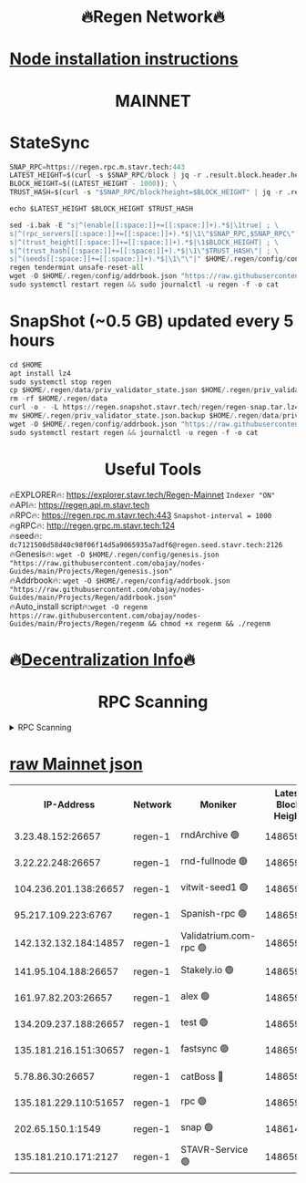 <h1 align="center"> 🔥Regen Network🔥</h1>

[Node installation instructions](https://github.com/obajay/nodes-Guides/tree/main/Projects/Regen)
=
<h1 align="center"> MAINNET</h1>

# StateSync
```python
SNAP_RPC=https://regen.rpc.m.stavr.tech:443
LATEST_HEIGHT=$(curl -s $SNAP_RPC/block | jq -r .result.block.header.height); \
BLOCK_HEIGHT=$((LATEST_HEIGHT - 1000)); \
TRUST_HASH=$(curl -s "$SNAP_RPC/block?height=$BLOCK_HEIGHT" | jq -r .result.block_id.hash)

echo $LATEST_HEIGHT $BLOCK_HEIGHT $TRUST_HASH

sed -i.bak -E "s|^(enable[[:space:]]+=[[:space:]]+).*$|\1true| ; \
s|^(rpc_servers[[:space:]]+=[[:space:]]+).*$|\1\"$SNAP_RPC,$SNAP_RPC\"| ; \
s|^(trust_height[[:space:]]+=[[:space:]]+).*$|\1$BLOCK_HEIGHT| ; \
s|^(trust_hash[[:space:]]+=[[:space:]]+).*$|\1\"$TRUST_HASH\"| ; \
s|^(seeds[[:space:]]+=[[:space:]]+).*$|\1\"\"|" $HOME/.regen/config/config.toml
regen tendermint unsafe-reset-all
wget -O $HOME/.regen/config/addrbook.json "https://raw.githubusercontent.com/obajay/nodes-Guides/main/Projects/Regen/addrbook.json"
sudo systemctl restart regen && sudo journalctl -u regen -f -o cat
```
# SnapShot (~0.5 GB) updated every 5 hours
```python
cd $HOME
apt install lz4
sudo systemctl stop regen
cp $HOME/.regen/data/priv_validator_state.json $HOME/.regen/priv_validator_state.json.backup
rm -rf $HOME/.regen/data
curl -o - -L https://regen.snapshot.stavr.tech/regen/regen-snap.tar.lz4 | lz4 -c -d - | tar -x -C $HOME/.regen --strip-components 2
mv $HOME/.regen/priv_validator_state.json.backup $HOME/.regen/data/priv_validator_state.json
wget -O $HOME/.regen/config/addrbook.json "https://raw.githubusercontent.com/obajay/nodes-Guides/main/Projects/Regen/addrbook.json"
sudo systemctl restart regen && journalctl -u regen -f -o cat
```

 <h1 align="center"> Useful Tools</h1>

🔥EXPLORER🔥:     https://explorer.stavr.tech/Regen-Mainnet        `Indexer "ON"` \
🔥API🔥:          https://regen.api.m.stavr.tech \
🔥RPC🔥:          https://regen.rpc.m.stavr.tech:443              `Snapshot-interval = 1000` \
🔥gRPC🔥:         http://regen.grpc.m.stavr.tech:124 \
🔥seed🔥:      `dc7121500d58d40c98f06f14d5a9065935a7adf6@regen.seed.stavr.tech:2126` \
🔥Genesis🔥:   `wget -O $HOME/.regen/config/genesis.json "https://raw.githubusercontent.com/obajay/nodes-Guides/main/Projects/Regen/genesis.json"` \
🔥Addrbook🔥:  `wget -O $HOME/.regen/config/addrbook.json "https://raw.githubusercontent.com/obajay/nodes-Guides/main/Projects/Regen/addrbook.json"` \
🔥Auto_install script🔥:`wget -O regenm https://raw.githubusercontent.com/obajay/nodes-Guides/main/Projects/Regen/regenm && chmod +x regenm && ./regenm`

🔥[Decentralization Info](https://github.com/obajay/StateSync-snapshots/tree/main/Projects/Regen/Decentralization)🔥
=
<h1 align="center"> RPC Scanning</h1>

<details>
<summary>RPC Scanning</summary>

<h2 align="center"> We scan nodes in real time every 4 hours. And we provide the final result of RPC endpoints.
We cannot influence the operation of these nodes in any way. </h2>


```python
If Voting Power is higher than 0 --> then the Node is a validator of the network and may be subject to attack and be a potential threat to the chain.
```
```python
We marked such validators with a red symbol
```

</details>

[raw Mainnet json](https://rpc-check.regenm.stavr.tech/regenm/rpc-regenm-result.json)
=


<table><tr><th>IP-Address</th><th>Network</th><th>Moniker</th><th>Latest Block Height</th><th>Earliest Block Height</th><th>Catching Up</th><th>Tx Index</th><th>Voting Power</th><th>Scan Time</th></tr><tr><td>3.23.48.152:26657</td><td>regen-1</td><td>rndArchive 🟢</td><td>14865919</td><td>1</td><td>False</td><td>on</td><td>0</td><td>2024-02-26T08:51:15.506075060UTC</td></tr><tr><td>3.22.22.248:26657</td><td>regen-1</td><td>rnd-fullnode 🟢</td><td>14865918</td><td>4134001</td><td>False</td><td>on</td><td>0</td><td>2024-02-26T08:51:12.834551289UTC</td></tr><tr><td>104.236.201.138:26657</td><td>regen-1</td><td>vitwit-seed1 🟢</td><td>14865914</td><td>8943001</td><td>False</td><td>on</td><td>0</td><td>2024-02-26T08:50:44.965580267UTC</td></tr><tr><td>95.217.109.223:6767</td><td>regen-1</td><td>Spanish-rpc 🟢</td><td>14865922</td><td>10068001</td><td>False</td><td>on</td><td>0</td><td>2024-02-26T08:51:33.008401788UTC</td></tr><tr><td>142.132.132.184:14857</td><td>regen-1</td><td>Validatrium.com-rpc 🟢</td><td>14865922</td><td>11175001</td><td>False</td><td>on</td><td>0</td><td>2024-02-26T08:51:35.263941788UTC</td></tr><tr><td>141.95.104.188:26657</td><td>regen-1</td><td>Stakely.io 🟢</td><td>14865916</td><td>13442501</td><td>False</td><td>on</td><td>0</td><td>2024-02-26T08:51:01.955378646UTC</td></tr><tr><td>161.97.82.203:26657</td><td>regen-1</td><td>alex 🟢</td><td>14865920</td><td>13992001</td><td>False</td><td>on</td><td>0</td><td>2024-02-26T08:51:22.473393830UTC</td></tr><tr><td>134.209.237.188:26657</td><td>regen-1</td><td>test 🟢</td><td>14865924</td><td>13992001</td><td>False</td><td>on</td><td>0</td><td>2024-02-26T08:51:47.796644088UTC</td></tr><tr><td>135.181.216.151:30657</td><td>regen-1</td><td>fastsync 🟢</td><td>14865920</td><td>14457001</td><td>False</td><td>off</td><td>0</td><td>2024-02-26T08:51:22.174383869UTC</td></tr><tr><td>5.78.86.30:26657</td><td>regen-1</td><td>catBoss 🔴</td><td>14865926</td><td>14797001</td><td>False</td><td>on</td><td>9119502581</td><td>2024-02-26T08:51:56.884682822UTC</td></tr><tr><td>135.181.229.110:51657</td><td>regen-1</td><td>rpc 🟢</td><td>14865916</td><td>14844001</td><td>False</td><td>on</td><td>0</td><td>2024-02-26T08:50:59.647028998UTC</td></tr><tr><td>202.65.150.1:1549</td><td>regen-1</td><td>snap 🟢</td><td>14861439</td><td>14860469</td><td>False</td><td>on</td><td>0</td><td>2024-02-26T08:52:22.460198341UTC</td></tr><tr><td>135.181.210.171:2127</td><td>regen-1</td><td>STAVR-Service 🟢</td><td>14865927</td><td>14864001</td><td>False</td><td>on</td><td>0</td><td>2024-02-26T08:52:01.258700155UTC</td></tr></table>